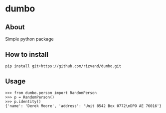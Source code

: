 # dumbo

## About
Simple python package

## How to install

```
pip install git+https://github.com/rizvand/dumbo.git
```

## Usage
```
>>> from dumbo.person import RandomPerson
>>> p = RandomPerson()
>>> p.identity()
{'name': 'Derek Moore', 'address': 'Unit 8542 Box 0772\nDPO AE 76016'}
```